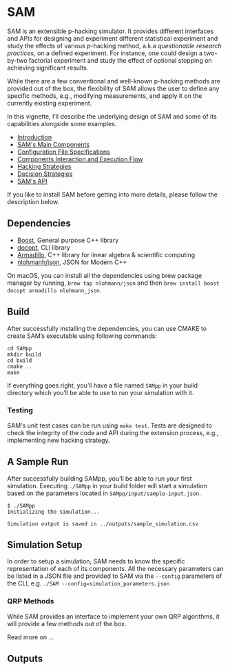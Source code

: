 # SAM

SAM is an extensible p-hacking simulator. It provides different interfaces and APIs for designing and experiment different statistical experiment and study the effects of various *p*-hacking method, a.k.a *questionable research practices*, on a defined experiment. For instance, one could design a two-by-two factorial experiment and study the effect of optional stopping on achieving significant results.

While there are a few conventional and well-known p-hacking methods are provided out of the box, the flexibility of SAM allows the user to define any specific methods, e.g., modifying measurements, and apply it on the currently existing experiment.

In this vignette, I’ll describe the underlying design of SAM and some of its capabilities alongside some examples. 

- [Introduction](doc/Introduction.md)
- [SAM's Main Components](doc/Components.md)
- [Configuration File Specifications](doc/ConfigurationFileSpecifications.md)
- [Components Interaction and Execution Flow](doc/ExecutionFlow.md)
- [Hacking Strategies](doc/HackingStrategies.md)
- [Decision Strategies](doc/DecisionStrategies.md)
- [SAM's API](doc/API.md)

If you like to install SAM before getting into more details, please follow the description below.

## Dependencies

- [Boost](https://github.com/docopt/docopt.cpp), General purpose C++ library 
- [docopt](https://github.com/docopt/docopt.cpp), CLI library 
- [Armadillo](http://arma.sourceforge.net/), C++ library for linear algebra & scientific computing
- [nlohmanh/json](https://github.com/nlohmann/json), JSON for Modern C++

On macOS, you can install all the dependencies using brew package manager by running, `brew tap nlohmann/json` and then `brew install boost docopt armadillo nlohmann_json`.

## Build

After successfully installing the dependencies, you can use CMAKE to create SAM’s executable using following commands:

	cd SAMpp
	mkdir build
	cd build
	cmake ..
	make

If everything goes right, you’ll have a file named `SAMpp` in your build directory which you’ll be able to use to run your simulation with it.

### Testing

SAM's unit test cases can be run using `make test`. Tests are designed to check the integrity of the code and API during the extension process, e.g., implementing new hacking strategy.

## A Sample Run

After successfully building SAMpp, you’ll be able to run your first simulation. Executing `./SAMpp` in your build folder will start a simulation based on the parameters located in `SAMpp/input/sample-input.json`. 

	$ ./SAMpp
	Initializing the simulation...
	
	Simulation output is saved in ../outputs/sample_simulation.csv
	



## Simulation Setup

In order to setup a simulation, SAM needs to know the specific representation of each of its components. All the necessary parameters can be listed in a JSON file and provided to SAM via the `--config` parameters of the CLI, e.g. `./SAM --config=simulation_parameters.json`




### QRP Methods

While SAM provides an interface to implement your own QRP algorithms, it will provide a few methods out of the box.

Read more on ...


## Outputs

